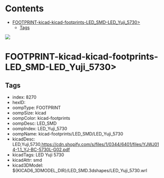 



Contents
========

* [FOOTPRINT-kicad-kicad-footprints-LED_SMD-LED_Yuji_5730>](#footprint-kicad-kicad-footprints-led_smd-led_yuji_5730)
	* [Tags](#tags)
  
![][im]
# FOOTPRINT-kicad-kicad-footprints-LED_SMD-LED_Yuji_5730>

## Tags

- index: 8270
- hexID: 
- oompType: FOOTPRINT
- oompSize: kicad
- oompColor: kicad-footprints
- oompDesc: LED_SMD
- oompIndex: LED_Yuji_5730
- oompName: kicad-footprints/LED_SMD/LED_Yuji_5730
- kicadDesc: LED,Yuji,5730,https://cdn.shopify.com/s/files/1/0344/6401/files/YJWJ014-1.1_YJ-BC-5730L-G02.pdf
- kicadTags: LED Yuji 5730
- kicadAttr: smd
- kicad3DModel: ${KICAD6_3DMODEL_DIR}/LED_SMD.3dshapes/LED_Yuji_5730.wrl



[im]: image.png
